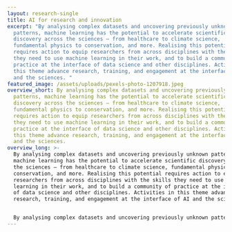 ```yaml
---
layout: research-single
title: AI for research and innovation
excerpt: "By analysing complex datasets and uncovering previously unknown
  patterns, machine learning has the potential to accelerate scientific
  discovery across the sciences – from healthcare to climate science,
  fundamental physics to conservation, and more. Realising this potential
  requires action to equip researchers from across disciplines with the skills
  they need to use machine learning in their work, and to build a community of
  practice at the interface of data science and other disciplines. Activities in
  this theme advance research, training, and engagement at the interface of AI
  and the sciences. "
featured_image: /assets/uploads/pexels-photo-1207918.jpeg
overview_short: By analysing complex datasets and uncovering previously unknown
  patterns, machine learning has the potential to accelerate scientific
  discovery across the sciences – from healthcare to climate science,
  fundamental physics to conservation, and more. Realising this potential
  requires action to equip researchers from across disciplines with the skills
  they need to use machine learning in their work, and to build a community of
  practice at the interface of data science and other disciplines. Activities in
  this theme advance research, training, and engagement at the interface of AI
  and the sciences.
overview_long: >-
  By analysing complex datasets and uncovering previously unknown patterns,
  machine learning has the potential to accelerate scientific discovery across
  the sciences – from healthcare to climate science, fundamental physics to
  conservation, and more. Realising this potential requires action to equip
  researchers from across disciplines with the skills they need to use machine
  learning in their work, and to build a community of practice at the interface
  of data science and other disciplines. Activities in this theme advance
  research, training, and engagement at the interface of AI and the sciences.


  By analysing complex datasets and uncovering previously unknown patterns, machine learning has the potential to accelerate scientific discovery across the sciences – from healthcare to climate science, fundamental physics to conservation, and more. Realising this potential requires action to equip researchers from across disciplines with the skills they need to use machine learning in their work, and to build a community of practice at the interface of data science and other disciplines. Activities in this theme advance research, training, and engagement at the interface of AI and the sciences.
---
```

